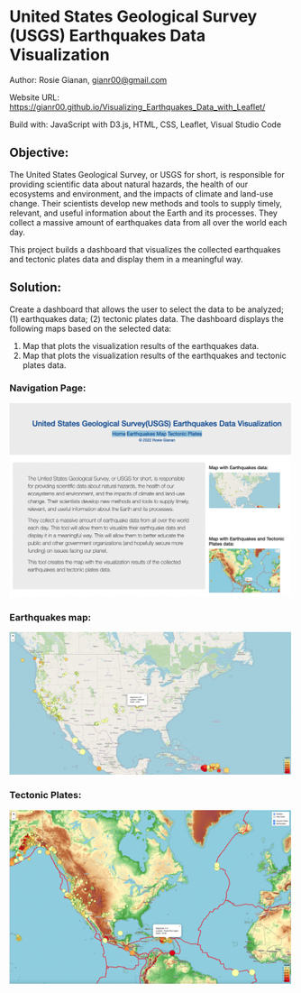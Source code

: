 # United States Geological Survey (USGS) Earthquakes Data Visualization

Author: Rosie Gianan, gianr00@gmail.com

Website URL: https://gianr00.github.io/Visualizing_Earthquakes_Data_with_Leaflet/

Build with: JavaScript with D3.js, HTML, CSS, Leaflet, Visual Studio Code

## Objective:
The United States Geological Survey, or USGS for short, is responsible for providing scientific data about natural hazards, the health of our ecosystems and environment, and the impacts of climate and land-use change. Their scientists develop new methods and tools to supply timely, relevant, and useful information about the Earth and its processes. They collect a massive amount of earthquakes data from all over the world each day. 

This project builds a dashboard that visualizes the collected earthquakes and tectonic plates data and display them in a meaningful way. 

## Solution:
Create a dashboard that allows the user to select the data to be analyzed; (1) earthquakes data; (2) tectonic plates data. The dashboard displays the following maps based on the selected data:

1.    Map that plots the visualization results of the earthquakes data. 
2.    Map that plots the visualization results of the earthquakes and tectonic plates data. 

### Navigation Page: 

<img src="Images/Navigation_page.png" width="500"> 

### Earthquakes map: 

<img src="Images/Earthquakes.png" width="500"> 

### Tectonic Plates: 

<img src="Images/Tectonic_Plates.png" width="500">
